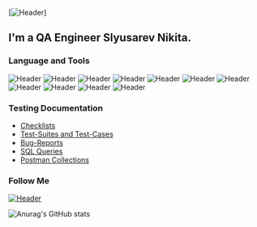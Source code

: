 [![Header](https://github.com/NikSQA/blob/main/assets/Avatar.png)]
## I'm a QA Engineer Slyusarev Nikita. 

### Language and Tools
![Header](https://img.shields.io/badge/Jira-090909?style=for-the-badge&logo=jira&logoColor=136be1)
![Header](https://img.shields.io/badge/Postman-090909?style=for-the-badge&logo=postman&logoColor=f76935)
![Header](https://img.shields.io/badge/Github-090909?style=for-the-badge&logo=github&logoColor=8cc4d7)
![Header](https://img.shields.io/badge/Jenkins-090909?style=for-the-badge&logo=jenkins&logoColor=f7f7f7)
![Header](https://img.shields.io/badge/MySQL-090909?style=for-the-badge&logo=mysql&logoColor=00618a)
![Header](https://img.shields.io/badge/MongoDB-090909?style=for-the-badge&logo=mongodb&logoColor=4aa73c)
![Header](https://img.shields.io/badge/DevTools-090909?style=for-the-badge&logo=googlechrome&logoColor=2674f2)
![Header](https://img.shields.io/badge/TestRail-090909?style=for-the-badge&logo=&logoColor=71b556)
![Header](https://img.shields.io/badge/Fiddler-090909?style=for-the-badge&logo=fiddler&logoColor=8cc4d7)
![Header](https://img.shields.io/badge/CharlesProxy-090909?style=for-the-badge&logo=charlesproxy&logoColor=8cc4d7)
![Header](https://img.shields.io/badge/SQL-090909?style=for-the-badge&logo=SQL)

### Testing Documentation

- [Checklists](https://github.com/NikSQA/checklist)
- [Test-Suites and Test-Cases](https://github.com/NikSQA/test-cases)
- [Bug-Reports](https://github.com/NikSQA/bug-reports)
- [SQL Queries](https://github.com/NikSQA/SQL)
- [Postman Collections](https://github.com/NikSQA/postman)

### Follow Me
[![Header](https://img.shields.io/badge/Telegram-090909?style=for-the-badge&logo=telegram&logoColor=31a5db)](https://t.me/Nikita_SQA)

![Anurag's GitHub stats](https://github-readme-stats.vercel.app/api?username=NikSQA&show_icons=true&theme=radical)
